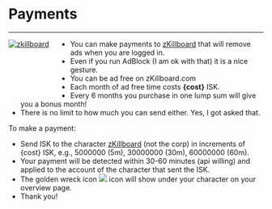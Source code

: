 # Payments
<hr/>

<a style="float: left; padding-bottom: 100px; padding-right: 3em;" href="/character/93382481/">![zkillboard](https://image.eveonline.com/Character/93382481_128.jpg "zkillboard")</a>

- You can make payments to <a href="/character/93382481/">zKillboard</a> that will remove ads when you are logged in.
- Even if you run AdBlock (I am ok with that) it is a nice gesture.
- You can be ad free on zKillboard.com
- Each month of ad free time costs <strong>{cost}</strong> ISK.
- Every 6 months you purchase in one lump sum will give you a bonus month!
- There is no limit to how much you can send either. Yes, I got asked that.

To make a payment:

- Send ISK to the character <a href="/character/93382481/">zKillboard</a> (not the corp) in increments of <string>{cost}</stong> ISK, e.g., 5000000 (5m), 30000000 (30m), 60000000 (60m).
- Your payment will be detected within 30-60 minutes (api willing) and applied to the account of the character that sent the ISK.
- The golden wreck icon <img src="/img/golden-wreck.png" rel="tooptip" tooltip="This icon will show under your character"> icon will show under your character on your overview page.
- Thank you!
